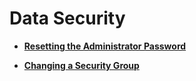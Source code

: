 # Data Security<a name="rds_05_0006"></a>

-   **[Resetting the Administrator Password](resetting-the-administrator-password.md)**  

-   **[Changing a Security Group](changing-a-security-group.md)**  


